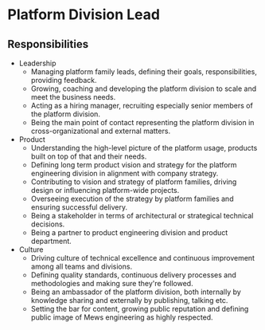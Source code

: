 # Platform Division Lead

## Responsibilities

- Leadership
  - Managing platform family leads, defining their goals, responsibilities, providing feedback.
  - Growing, coaching and developing the platform division to scale and meet the business needs.
  - Acting as a hiring manager, recruiting especially senior members of the platform division.
  - Being the main point of contact representing the platform division in cross-organizational and external matters.
- Product
  - Understanding the high-level picture of the platform usage, products built on top of that and their needs.
  - Defining long term product vision and strategy for the platform engineering division in alignment with company strategy.
  - Contributing to vision and strategy of platform families, driving design or influencing platform-wide projects.
  - Overseeing execution of the strategy by platform families and ensuring successful delivery.
  - Being a stakeholder in terms of architectural or strategical technical decisions.
  - Being a partner to product engineering division and product department.
- Culture
  - Driving culture of technical excellence and continuous improvement among all teams and divisions.
  - Defining quality standards, continuous delivery processes and methodologies and making sure they're followed.
  - Being an ambassador of the platform division, both internally by knowledge sharing and externally by publishing, talking etc.
  - Setting the bar for content, growing public reputation and defining public image of Mews engineering as highly respected.
